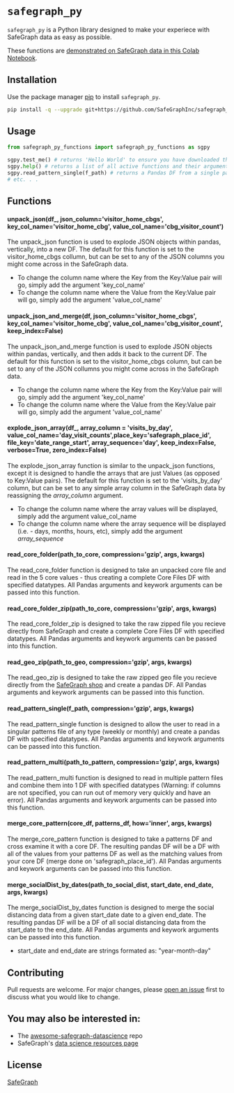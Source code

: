 # `safegraph_py`

`safegraph_py` is a Python library designed to make your experiece with SafeGraph data as easy as possible.

These functions are [demonstrated on SafeGraph data in this Colab Notebook](https://colab.research.google.com/drive/1V7hnyYuY_dUXQEPkCMZkgMuBFQV4iA_4?usp=sharing). 

## Installation

Use the package manager [pip](https://pip.pypa.io/en/stable/) to install `safegraph_py`.

```bash
pip install -q --upgrade git+https://github.com/SafeGraphInc/safegraph_py
```

## Usage

```python
from safegraph_py_functions import safegraph_py_functions as sgpy

sgpy.test_me() # returns 'Hello World' to ensure you have downloaded the library
sgpy.help() # returns a list of all active functions and their arguments in the safegraph_py library
sgpy.read_pattern_single(f_path) # returns a Pandas DF from a single patterns file
# etc. . . 
```

## Functions

#### unpack_json(df_, json_column='visitor_home_cbgs', key_col_name='visitor_home_cbg', value_col_name='cbg_visitor_count')

The unpack_json function is used to explode JSON objects within pandas, vertically, into a new DF. The default for this function is set to the visitor_home_cbgs collumn, but can be set to any of the JSON columns you might come across in the SafeGraph data. 
<br>
* To change the column name where the Key from the Key:Value pair will go, simply add the argument 'key_col_name'
* To change the column name where the Value from the Key:Value pair will go, simply add the argument 'value_col_name'

#### unpack_json_and_merge(df, json_column='visitor_home_cbgs', key_col_name='visitor_home_cbg', value_col_name='cbg_visitor_count', keep_index=False)

The unpack_json_and_merge function is used to explode JSON objects within pandas, vertically, and then adds it back to the current DF. The default for this function is set to the visitor_home_cbgs column, but can be set to any of the JSON collumns you might come across in the SafeGraph data.
<br>
* To change the column name where the Key from the Key:Value pair will go, simply add the argument 'key_col_name'
* To change the column name where the Value from the Key:Value pair will go, simply add the argument 'value_col_name'

#### explode_json_array(df_, array_column = 'visits_by_day', value_col_name='day_visit_counts',place_key='safegraph_place_id', file_key='date_range_start', array_sequence='day', keep_index=False, verbose=True, zero_index=False)

The explode_json_array function is similar to the unpack_json functions, except it is designed to handle the arrays that are just Values (as opposed to Key:Value pairs). The default for this function is set to the 'visits_by_day' column, but can be set to any simple array column in the SafeGraph data by reassigning the _array_column_ argument.
<br>
* To change the column name where the array values will be displayed, simply add the argument value_col_name
* To change the column name where the array sequence will be displayed (i.e. - days, months, hours, etc), simply add the argument _array_sequence_

#### read_core_folder(path_to_core, compression='gzip', args, kwargs)

The read_core_folder function is designed to take an unpacked core file and read in the 5 core values - thus creating a complete Core Files DF with specified datatypes. All Pandas arguments and keywork arguments can be passed into this function.

#### read_core_folder_zip(path_to_core, compression='gzip', args, kwargs)

The read_core_folder_zip is designed to take the raw zipped file you recieve directly from SafeGraph and create a complete Core Files DF with specified datatypes. All Pandas arguments and keywork arguments can be passed into this function.

#### read_geo_zip(path_to_geo, compression='gzip', args, kwargs)

The read_geo_zip is designed to take the raw zipped geo file you recieve directly from the [SafeGraph shop](https://shop.safegraph.com/) and create a pandas DF. All Pandas arguments and keywork arguments can be passed into this function.

#### read_pattern_single(f_path, compression='gzip', args, kwargs)

The read_pattern_single function is designed to allow the user to read in a singular patterns file of any type (weekly or monthly) and create a pandas DF with specified datatypes. All Pandas arguments and keywork arguments can be passed into this function.

#### read_pattern_multi(path_to_pattern, compression='gzip', args, kwargs)

The read_pattern_multi function is designed to read in multiple pattern files and combine them into 1 DF with specified datatypes (Warning: if columns are not specified, you can run out of memory very quickly and have an error). All Pandas arguments and keywork arguments can be passed into this function.

#### merge_core_pattern(core_df, patterns_df, how='inner', args, kwargs)

The merge_core_pattern function is designed to take a patterns DF and cross examine it with a core DF. The resulting pandas DF will be a DF with all of the values from your patterns DF as well as the matching values from your core DF (merge done on 'safegraph_place_id'). All Pandas arguments and keywork arguments can be passed into this function.

#### merge_socialDist_by_dates(path_to_social_dist, start_date, end_date, args, kwargs)

The merge_socialDist_by_dates function is designed to merge the social distancing data from a given start_date date to a given end_date. The resulting pandas DF will be a DF of all social distancing data from the start_date to the end_date. All Pandas arguments and keywork arguments can be passed into this function.
* start_date and end_date are strings formated as: "year-month-day"

## Contributing
Pull requests are welcome. For major changes, please [open an issue](https://github.com/SafeGraphInc/safegraph_py/issues/new) first to discuss what you would like to change.

## You may also be interested in: 
* The [awesome-safegraph-datascience](https://github.com/SafeGraphInc/awesome-safegraph-datascience) repo
* SafeGraph's [data science resources page](https://docs.safegraph.com/docs/data-science-resources)

## License
[SafeGraph](https://github.com/SafeGraphInc/safegraph_py/blob/master/LICENSE)
